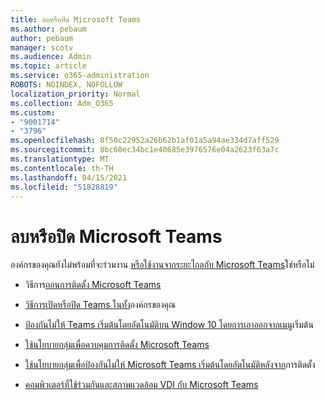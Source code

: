 ```yaml
---
title: ลบหรือปิด Microsoft Teams
ms.author: pebaum
author: pebaum
manager: scotv
ms.audience: Admin
ms.topic: article
ms.service: o365-administration
ROBOTS: NOINDEX, NOFOLLOW
localization_priority: Normal
ms.collection: Adm_O365
ms.custom:
- "9001714"
- "3796"
ms.openlocfilehash: 8f50c22952a26b62b1af01a5a94ae334d7aff529
ms.sourcegitcommit: 8bc60ec34bc1e40685e3976576e04a2623f63a7c
ms.translationtype: MT
ms.contentlocale: th-TH
ms.lasthandoff: 04/15/2021
ms.locfileid: "51828819"
---
```

# <a name="remove-or-turn-off-microsoft-teams"></a>ลบหรือปิด Microsoft Teams

องค์กรของคุณยังไม่พร้อมที่จะร่วมงาน [หรือใช้งานจากระยะไกลกับ Microsoft Teams](https://products.office.com/microsoft-teams/group-chat-software?&OCID=AID2000955_SEM_WiLWtgAAAKcGoHNG:20200305184100:s&msclkid=cbe12a5675e41135662d7437325dbd9a&ef_id=WiLWtgAAAKcGoHNG:20200305184100:s)ใช่หรือไม่

- วิธีการ[ถอนการติดตั้ง Microsoft Teams](https://support.office.com/article/Uninstall-Microsoft-Teams-3b159754-3c26-4952-abe7-57d27f5f4c81)

- [วิธีการเปิดหรือปิด Teams ในทั้ง](https://docs.microsoft.com/MicrosoftTeams/office-365-set-up)องค์กรของคุณ

- [ป้องกันไม่ให้ Teams เริ่มต้นโดยอัตโนมัติบน Window 10 โดยการเอาออกจากเมนู](https://support.microsoft.com/help/4026268/windows-10-change-startup-apps)เริ่มต้น

- [ใช้นโยบายกลุ่มเพื่อควบคุมการติดตั้ง Microsoft Teams](https://docs.microsoft.com/deployoffice/teams-install#use-group-policy-to-control-the-installation-of-microsoft-teams)

- [ใช้นโยบายกลุ่มเพื่อป้องกันไม่ให้ Microsoft Teams เริ่มต้นโดยอัตโนมัติหลังจาก](https://docs.microsoft.com/deployoffice/teams-install#use-group-policy-to-prevent-microsoft-teams-from-starting-automatically-after-installation)การติดตั้ง

- [คอมพิวเตอร์ที่ใช้ร่วมกันและสภาพแวดล้อม VDI กับ Microsoft Teams](https://docs.microsoft.com/deployoffice/teams-install#shared-computer-and-vdi-environments-with-microsoft-teams)
